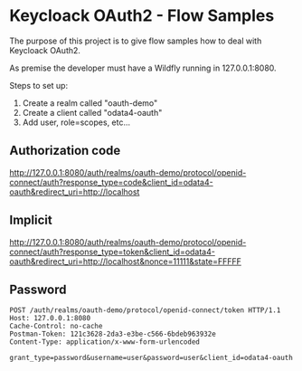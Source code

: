 # Keycloack OAuth2 - Flow Samples

The purpose of this project is to give flow samples how to deal with Keycloack OAuth2.

As premise the developer must have a Wildfly running in 127.0.0.1:8080.

Steps to set up:

1) Create a realm called "oauth-demo"
2) Create a client called "odata4-oauth"
3) Add user, role=scopes, etc...

## Authorization code
http://127.0.0.1:8080/auth/realms/oauth-demo/protocol/openid-connect/auth?response_type=code&client_id=odata4-oauth&redirect_uri=http://localhost

## Implicit
http://127.0.0.1:8080/auth/realms/oauth-demo/protocol/openid-connect/auth?response_type=token&client_id=odata4-oauth&redirect_uri=http://localhost&nonce=11111&state=FFFFF

## Password
```
POST /auth/realms/oauth-demo/protocol/openid-connect/token HTTP/1.1
Host: 127.0.0.1:8080
Cache-Control: no-cache
Postman-Token: 121c3628-2da3-e3be-c566-6bdeb963932e
Content-Type: application/x-www-form-urlencoded

grant_type=password&username=user&password=user&client_id=odata4-oauth
```
